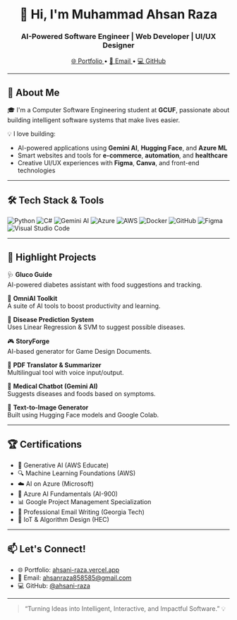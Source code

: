 <!-- GitHub Profile README for Muhammad Ahsan Raza -->

<h1 align="center">👋 Hi, I'm Muhammad Ahsan Raza</h1>
<h3 align="center">AI-Powered Software Engineer | Web Developer | UI/UX Designer</h3>

<p align="center">
  <a href="https://ahsani-raza.vercel.app/" target="_blank">
    🌐 Portfolio
  </a> •
  <a href="mailto:ahsanraza858585@gmail.com">
    📧 Email
  </a> •
  <a href="https://github.com/ahsani-raza" target="_blank">
    💻 GitHub
  </a>
</p>

---

## 🚀 About Me

🎓 I'm a Computer Software Engineering student at **GCUF**, passionate about building intelligent software systems that make lives easier.

💡 I love building:
- AI-powered applications using **Gemini AI**, **Hugging Face**, and **Azure ML**
- Smart websites and tools for **e-commerce**, **automation**, and **healthcare**
- Creative UI/UX experiences with **Figma**, **Canva**, and front-end technologies

---

## 🛠️ Tech Stack & Tools

![Python](https://img.shields.io/badge/Python-3776AB?style=for-the-badge&logo=python&logoColor=white)
![C#](https://img.shields.io/badge/C%23-68217A?style=for-the-badge&logo=csharp&logoColor=white)
![Gemini AI](https://img.shields.io/badge/Gemini_AI-powered-ffce00?style=for-the-badge&logo=google&logoColor=black)
![Azure](https://img.shields.io/badge/Azure-0089D6?style=for-the-badge&logo=microsoftazure&logoColor=white)
![AWS](https://img.shields.io/badge/AWS-FF9900?style=for-the-badge&logo=amazonaws&logoColor=white)
![Docker](https://img.shields.io/badge/Docker-2496ED?style=for-the-badge&logo=docker&logoColor=white)
![GitHub](https://img.shields.io/badge/GitHub-181717?style=for-the-badge&logo=github&logoColor=white)
![Figma](https://img.shields.io/badge/Figma-000000?style=for-the-badge&logo=figma&logoColor=white)
![Visual Studio Code](https://img.shields.io/badge/VS_Code-007ACC?style=for-the-badge&logo=visualstudiocode&logoColor=white)

---

## 📂 Highlight Projects

🩺 **Gluco Guide**  
AI-powered diabetes assistant with food suggestions and tracking.

🧠 **OmniAI Toolkit**  
A suite of AI tools to boost productivity and learning.

🌿 **Disease Prediction System**  
Uses Linear Regression & SVM to suggest possible diseases.

🎮 **StoryForge**  
AI-based generator for Game Design Documents.

📄 **PDF Translator & Summarizer**  
Multilingual tool with voice input/output.

🧾 **Medical Chatbot (Gemini AI)**  
Suggests diseases and foods based on symptoms.

🎨 **Text-to-Image Generator**  
Built using Hugging Face models and Google Colab.

---

## 🏆 Certifications

- 🧠 Generative AI (AWS Educate)
- 🔍 Machine Learning Foundations (AWS)
- ☁️ AI on Azure (Microsoft)
- 🧠 Azure AI Fundamentals (AI-900)
- 📊 Google Project Management Specialization
- 💬 Professional Email Writing (Georgia Tech)
- 🔧 IoT & Algorithm Design (HEC)

---

## 📫 Let's Connect!

- 🌐 Portfolio: [ahsani-raza.vercel.app](https://ahsani-raza.vercel.app/)
- 📧 Email: ahsanraza858585@gmail.com
- 💻 GitHub: [@ahsani-raza](https://github.com/ahsani-raza)

---

> “Turning Ideas into Intelligent, Interactive, and Impactful Software.” 💡
